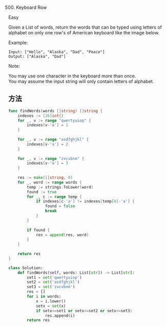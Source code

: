 500. Keyboard Row


Easy


Given a List of words, return the words that can be typed using letters of alphabet on only one row's of American keyboard like the image below.

 



 
Example:

```
Input: ["Hello", "Alaska", "Dad", "Peace"]
Output: ["Alaska", "Dad"]
```

Note:

You may use one character in the keyboard more than once.  
You may assume the input string will only contain letters of alphabet.

## 方法


```go
func findWords(words []string) []string {
    indexes := [26]int{}
    for _, v := range "qwertyuiop" {
        indexes[v-'a'] = 1
    }
    
    for _, v := range "asdfghjkl" {
        indexes[v-'a'] = 2
    }
    
    for _, v := range "zxcvbnm" {
        indexes[v-'a'] = 3
    }
    
    res := make([]string, 0)
    for _, word := range words {
        temp := strings.ToLower(word)
        found := true
        for _, c := range temp {
            if indexes[c-'a'] != indexes[temp[0]-'a'] {
                found = false
                break
            }
        }
        
        if found {
            res = append(res, word)
        }
    }
    
    return res
}

```


```python
class Solution:
    def findWords(self, words: List[str]) -> List[str]:
        set1 = set('qwertyuiop')
        set2 = set('asdfghjkl')
        set3 = set('zxcvbnm')
        res = []
        for i in words:
            x = i.lower()
            setx = set(x)
            if setx<=set1 or setx<=set2 or setx<=set3:
                res.append(i)
        return res
```